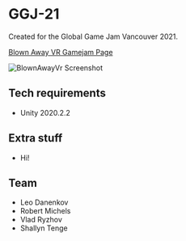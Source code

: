 # GGJ-21

Created for the Global Game Jam Vancouver 2021.

[Blown Away VR Gamejam Page](https://globalgamejam.org/2021/games/blown-away-1)

![BlownAwayVr Screenshot](https://ggj.s3.amazonaws.com/styles/game_sidebar__wide/featured_image/2021/01/327715/com.defaultcompany.ggj21-20210131-201345_0.jpg?itok=77zRQpTE&timestamp=1612155223)

## Tech requirements

- Unity 2020.2.2

## Extra stuff

- Hi!

## Team

- Leo Danenkov
- Robert Michels
- Vlad Ryzhov
- Shallyn Tenge
